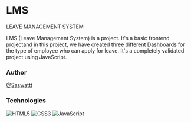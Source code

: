 # LMS

LEAVE MANAGEMENT SYSTEM

LMS (Leave Management System) is a project.
It's a basic frontend projectand in this project, we have created three different Dashboards for the type of employee who can apply for leave. 
It's a completely validated project using JavaScript.

### Author
[@Saswattt](https://www.linkedin.com/in/saswat-k-sahoo/)

### Technologies

![HTML5](https://img.shields.io/badge/-HTML5-E34F26?style=flat-square&logo=html5&logoColor=white)
![CSS3](https://img.shields.io/badge/-CSS3-1572B6?style=flat-square&logo=css3)
![JavaScript](https://img.shields.io/badge/-JavaScript-black?style=flat-square&logo=javascript)
